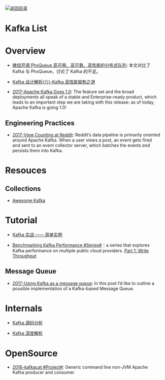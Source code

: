 [![返回目录](https://user-images.githubusercontent.com/5803001/38079637-ff0abcf0-3371-11e8-9b76-ad651620afc7.jpg)](https://github.com/wx-chevalier/Awesome-Lists)

# Kafka List

# Overview

- [微信开源 PhxQueue 高可用、高可靠、高性能的分布式队列](http://mp.weixin.qq.com/s/YFMFCijamQvz_O-MPv5yfA): 本文对比了 Kafka 与 PhxQueue，讨论了 Kafka 的不足。

* [Kafka 设计解析(六)-Kafka 高性能架构之道](http://www.jasongj.com/kafka/high_throughput/)

* [2017-Apache Kafka Goes 1.0](https://www.confluent.io/blog/apache-kafka-goes-1-0/): The feature set and the broad deployments all speak of a stable and Enterprise-ready product, which leads to an important step we are taking with this release: as of today, Apache Kafka is going 1.0!

## Engineering Practices

- [2017-View Counting at Reddit](https://parg.co/bJE): Reddit’s data pipeline is primarily oriented around Apache Kafka. When a user views a post, an event gets fired and sent to an event collector server, which batches the events and persists them into Kafka.

# Resouces

## Collections

- [Awesome Kafka](https://github.com/infoslack/awesome-kafka#books)

# Tutorial

- [Kafka 实战 —— 简单实例](http://www.cnblogs.com/smartloli/p/4543211.html)

- [Benchmarking Kafka Performance #Series#](https://hackernoon.com/benchmarking-kafka-performance-part-1-write-throughput-7c7a76ab7db1)：a series that explores Kafka performance on multiple public cloud providers. [Part 1: Write Throughput](https://hackernoon.com/benchmarking-kafka-performance-part-1-write-throughput-7c7a76ab7db1)

## Message Queue

- [2017-Using Kafka as a message queue](https://softwaremill.com/using-kafka-as-a-message-queue/): In this post I’d like to outline a possible implementation of a Kafka-based Message Queue.

# Internals

- [Kafka 源码分析](https://zqhxuyuan1.gitbooks.io/kafka/content/chapter1-intro.html)

* [Kafka 深度解析](http://www.jasongj.com/2015/01/02/Kafka%e6%b7%b1%e5%ba%a6%e8%a7%a3%e6%9e%90/)

# OpenSource

- [2016-kafkacat #Project#](https://github.com/edenhill/kafkacat): Generic command line non-JVM Apache Kafka producer and consumer
